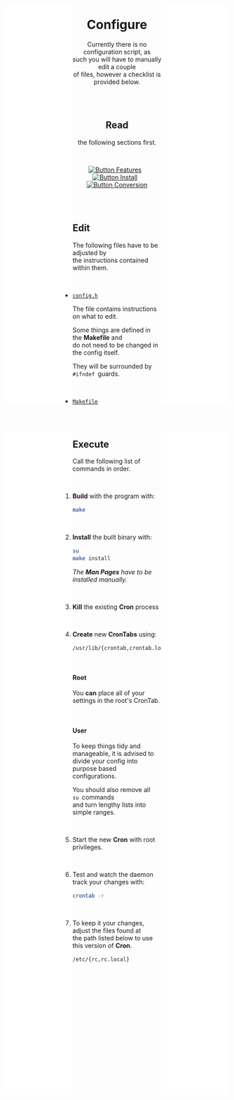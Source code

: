 
<br>

[<img height = 900 width = 30% align = left  src = '../Resources/Space.svg' >][#]
[<img height = 900 width = 30% align = right src = '../Resources/Space.svg' >][#]

<div align = center>

# Configure

Currently there is no configuration script, as  
such you will have to manually edit a couple  
of files, however a checklist is provided below.


<br>
<br>

## Read

the following sections first.

<br>

[![Button Features]][Features]  
[![Button Install]][Install]  
[![Button Conversion]][Conversion]

</div>

<br>
<br>

## Edit

The following files have to be adjusted by  
the instructions contained within them.

<br>

-   [`config.h`]

	The file contains instructions on what to edit.
	
	Some things are defined in the **Makefile** and  
	do not need to be changed in the config itself.
	
	They will be surrounded by  `#ifndef`  guards.

	<br>

-   [`Makefile`]
	
<br>
<br>

[<img height = 1500 width = 30% align = left  src = '../Resources/Space.svg' >][#]
[<img height = 1500 width = 30% align = right src = '../Resources/Space.svg' >][#]

## Execute

Call the following list of commands in order.

<br>

1.  **Build** with the program with:

	```sh
	make
	```
	
	<br>
	
2. **Install** the built binary with:

	```sh
	su
	make install
	```
	
	*The **Man Pages** have to be installed manually.*

	<br>

3.  **Kill** the existing **Cron** process

	<br>

4.  **Create** new **CronTabs** using:

	```
    /usr/lib/{crontab,crontab.local}
    ```
	
	<br>
	
    #### Root
    
    You **can** place all of your settings in the root's CronTab.
    
    <br>
    
    #### User
    
    To keep things tidy and manageable, it is advised to  
    divide your config into purpose based configurations.
    
    You should also remove all  `su`  commands  
    and turn lengthy lists into simple ranges.

	<br>

5.  Start the new **Cron** with root privileges.

	<br>
	
6.  Test and watch the daemon track your changes with:

	```sh
	crontab -r
	```
	
	<br>
	
7.  To keep it your changes, adjust the files found at  
the path listed below to use this version of **Cron**.

    ```
    /etc/{rc,rc.local}
    ```
   

<br>


<!----------------------------------------------------------------------------->

[`config.h`]: ../config.h
[`Makefile`]: ../Makefile
[#]: #

[Conversion]: Conversion.md
[Features]: Features.md
[Install]: Installation.md


<!-------------------------------{ Buttons }----------------------------------->

[Button Conversion]: https://img.shields.io/badge/Conversion-00B0B9?style=for-the-badge&logo=GitExtensions&logoColor=white
[Button Features]: https://img.shields.io/badge/Features-68BC71?style=for-the-badge&logo=AddThis&logoColor=white
[Button Install]: https://img.shields.io/badge/Installation-31A8FF?style=for-the-badge&logo=WindowsTerminal&logoColor=white

